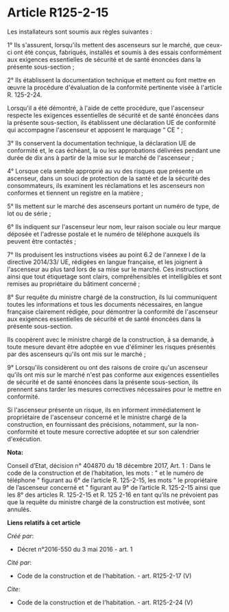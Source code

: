 # Article R125-2-15

Les installateurs sont soumis aux règles suivantes : 

1° Ils s'assurent, lorsqu'ils mettent des ascenseurs sur le marché, que ceux-ci ont été conçus, fabriqués, installés et
soumis à des essais conformément aux exigences essentielles de sécurité et de santé énoncées dans la présente sous-section ; 

2° Ils établissent la documentation technique et mettent ou font mettre en œuvre la procédure d'évaluation de la conformité
pertinente visée à l'article R. 125-2-24. 

Lorsqu'il a été démontré, à l'aide de cette procédure, que l'ascenseur respecte les exigences essentielles de sécurité et de
santé énoncées dans la présente sous-section, ils établissent une déclaration UE de conformité qui accompagne l'ascenseur et
apposent le marquage “ CE ” ; 

3° Ils conservent la documentation technique, la déclaration UE de conformité et, le cas échéant, la ou les approbations
délivrées pendant une durée de dix ans à partir de la mise sur le marché de l'ascenseur ; 

4° Lorsque cela semble approprié au vu des risques que présente un ascenseur, dans un souci de protection de la santé et de
la sécurité des consommateurs, ils examinent les réclamations et les ascenseurs non conformes et tiennent un registre en la
matière ; 

5° Ils mettent sur le marché des ascenseurs portant un numéro de type, de lot ou de série ; 

6° Ils indiquent sur l'ascenseur leur nom, leur raison sociale ou leur marque déposée et l'adresse postale et le numéro de
téléphone auxquels ils peuvent être contactés ; 

7° Ils produisent les instructions visées au point 6.2 de l'annexe I de la directive 2014/33/ UE, rédigées en langue
française, et les joignent à l'ascenseur au plus tard lors de sa mise sur le marché. Ces instructions ainsi que tout
étiquetage sont clairs, compréhensibles et intelligibles et sont remises au propriétaire du bâtiment concerné ; 

8° Sur requête du ministre chargé de la construction, ils lui communiquent toutes les informations et tous les documents
nécessaires, en langue française clairement rédigée, pour démontrer la conformité de l'ascenseur aux exigences essentielles
de sécurité et de santé énoncées dans la présente sous-section. 

Ils coopèrent avec le ministre chargé de la construction, à sa demande, à toute mesure devant être adoptée en vue d'éliminer
les risques présentés par des ascenseurs qu'ils ont mis sur le marché ; 

9° Lorsqu'ils considèrent ou ont des raisons de croire qu'un ascenseur qu'ils ont mis sur le marché n'est pas conforme aux
exigences essentielles de sécurité et de santé énoncées dans la présente sous-section, ils prennent sans tarder les mesures
correctives nécessaires pour le mettre en conformité. 

Si l'ascenseur présente un risque, ils en informent immédiatement le propriétaire de l'ascenseur concerné et le ministre
chargé de la construction, en fournissant des précisions, notamment, sur la non-conformité et toute mesure corrective adoptée
et sur son calendrier d'exécution.

**Nota:**

Conseil d’Etat, décision n° 404870 du 18 décembre 2017, Art. 1 : Dans le code de la construction et de l’habitation, les
mots : " et le numéro de téléphone " figurant au 6° de l’article R. 125-2-15, les mots " le propriétaire de l’ascenseur
concerné et " figurant au 9° de l’article R. 125-2-15 ainsi que les 8° des articles R. 125-2-15 et R. 125 2-16 en tant qu’ils
ne prévoient pas que la requête du ministre chargé de la construction est motivée, sont annulés.

**Liens relatifs à cet article**

_Créé par_:

  - Décret n°2016-550 du 3 mai 2016 - art. 1

_Cité par_:

  - Code de la construction et de l'habitation. - art. R125-2-17 (V)

_Cite_:

  - Code de la construction et de l'habitation. - art. R125-2-24 (V)
